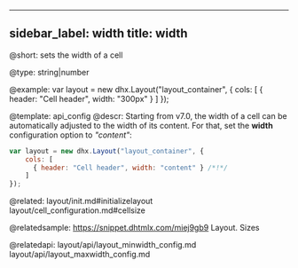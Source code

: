 
---
sidebar_label: width
title: width
---          

@short: 
sets the width of a cell




@type: string|number

@example: 
var layout = new dhx.Layout("layout_container", {
    cols: [
      { header: "Cell header", width: "300px" }
    ]
});


@template:	api_config
@descr: 
Starting from v7.0, the width of a cell can be automatically adjusted to the width of its content. For that, set the **width** configuration option to *"content"*:

~~~js
var layout = new dhx.Layout("layout_container", {
    cols: [
      { header: "Cell header", width: "content" } /*!*/
    ]
});
~~~




@related: layout/init.md#initializelayout
layout/cell_configuration.md#cellsize


@relatedsample: https://snippet.dhtmlx.com/miej9gb9	Layout. Sizes

@relatedapi:
layout/api/layout_minwidth_config.md
layout/api/layout_maxwidth_config.md
